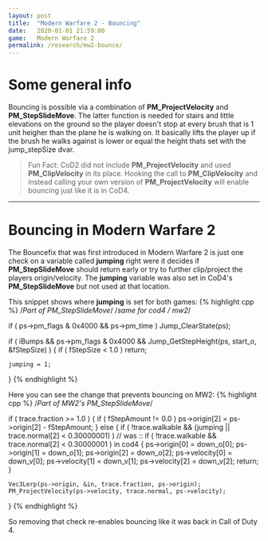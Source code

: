```yaml
---
layout: post
title:  "Modern Warfare 2 - Bouncing"
date:   2020-01-01 21:59:00
game:   Modern Warfare 2
permalink: /research/mw2-bounce/
---
```

# Some general info
Bouncing is possible via a combination of __PM_ProjectVelocity__ and __PM_StepSlideMove__. The latter function is needed for stairs and little elevations on the ground so the player doesn't
stop at every brush that is 1 unit heigher than the plane he is walking on. It basically lifts the player up if the brush he walks against is lower or equal the height thats set with the jump_stepSize dvar. 

>Fun Fact: CoD2 did not include __PM_ProjectVelocity__ and used __PM_ClipVelocity__ in its place. Hooking the call to __PM_ClipVelocity__ and instead calling your own version of __PM_ProjectVelocity__ will enable bouncing just like it is in CoD4.

---

# Bouncing in Modern Warfare 2
The Bouncefix that was first introduced in Modern Warfare 2 is just one check on a variable called __jumping__ right were it decides if __PM_StepSlideMove__ should return early or try to further clip/project the players origin/velocity. The __jumping__ variable was also set in CoD4's __PM_StepSlideMove__ but not used at that location.  

This snippet shows where __jumping__ is set for both games:
{% highlight cpp %}
/*Part of PM_StepSlideMove*/
/*same for cod4 / mw2*/

if ( ps->pm_flags & 0x4000 && ps->pm_time )
    Jump_ClearState(ps);
    
if ( iBumps && ps->pm_flags & 0x4000 && Jump_GetStepHeight(ps, start_o, &fStepSize) )
{
    if ( fStepSize < 1.0 )
        return;

    jumping = 1;
}
{% endhighlight %}

Here you can see the change that prevents bouncing on MW2:
{% highlight cpp %}
/*Part of MW2's PM_StepSlideMove*/

if ( trace.fraction >= 1.0 )
{
    if ( fStepAmount != 0.0 )
        ps->origin[2] = ps->origin[2] - fStepAmount;
}
else
{
    if ( !trace.walkable && (jumping || trace.normal[2] < 0.30000001) ) // was :: if ( !trace.walkable && trace.normal[2] < 0.30000001 ) in cod4
    {
        ps->origin[0] = down_o[0];
        ps->origin[1] = down_o[1];
        ps->origin[2] = down_o[2];
        ps->velocity[0] = down_v[0];
        ps->velocity[1] = down_v[1];
        ps->velocity[2] = down_v[2];
        return;
    }

    Vec3Lerp(ps->origin, &in, trace.fraction, ps->origin);
    PM_ProjectVelocity(ps->velocity, trace.normal, ps->velocity);
}
{% endhighlight %}

So removing that check re-enables bouncing like it was back in Call of Duty 4.
